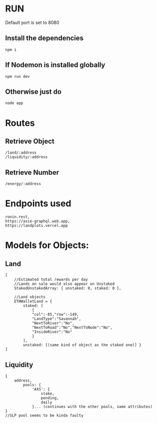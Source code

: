# RUN
Default port is set to 8080
## Install the dependencies
    npm i

## If Nodemon is installed globally
    npm run dev

## Otherwise just do
    node app

# Routes
    
## Retrieve Object
    /land/:address
    /liquidity/:address
## Retrieve Number
    /energy/:address

# Endpoints used
    ronin.rest,
    https://axie-graphql.web.app,
    https://landplots.vercel.app


# Models for Objects:
## Land
    [
        //Estimated total rewards per day
        //Lands on sale would also appear on Unstaked
        StakedUnstakedArray: { unstaked: 0, staked: 0 },
        
        //Land objects
        ETHWalletLand = { 
            staked: [
                {
                "col":-85,"row":-149,
                "LandType":"Savannah",
                "NextToRiver":"No",
                "NextToRoad":"No","NextToNode":"No",
                "InsideRiver":"No"
                }
            ],
            unstaked: [(same kind of object as the staked one)] }
    ]

## Liquidity
    {
        address,
            pools: {
                'AXS': {
                    stake,
                    pending,
                    daily
                }... (continues with the other pools, same attributes)
    }
    //SLP pool seems to be kinda faulty